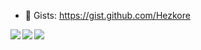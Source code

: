 - 📜 Gists: https://gist.github.com/Hezkore

<a href="https://github.com/anuraghazra/github-readme-stats">
  <img align="left" src="https://github-readme-stats.vercel.app/api?username=Hezkore&line_height=27&hide_title=true&hide_border=true&icon_color=ffc800&custom_title=GitHub%20Stats&show_icons=true&theme=material-palenight" />
  <img align="left" src="https://github-readme-stats.vercel.app/api/wakatime?username=Hezkore&range=last_7_days&custom_title=Last%20Week&layout=compact&hide_border=true&theme=material-palenight" />
  <img align="center" src="https://github-readme-stats.vercel.app/api/top-langs/?username=Hezkore&langs_count=7&hide_border=true&custom_title=Repo%20Stats&theme=material-palenight&exclude_repo=m2py,m2curses,m2libui" />
</a>

<!--
- 🔭 I’m currently working on world domination
- 🌱 I’m currently learning to take over the world
- 👯 I’m looking to collaborate on pest, famine and destruction
- 🤔 I’m looking for help with my ego
- 💬 Ask me about my ego
- 📫 How to reach me: yell
- 😄 Pronouns: master
- ⚡ Fun fact: my ego
-->
